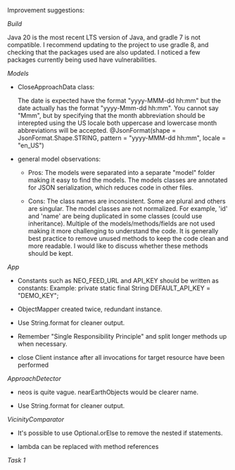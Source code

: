 Improvement suggestions:

*Build*

Java 20 is the most recent LTS version of Java, and gradle 7 is not compatible.
I recommend updating to the project to use gradle 8, and checking that the packages
used are also updated. I noticed a few packages currently being used have 
vulnerabilities. 

*Models*

- CloseApproachData class:

    The date is expected have the format "yyyy-MMM-dd hh:mm" but the date actually has the
    format "yyyy-Mmm-dd hh:mm". You cannot say "Mmm", but by specifying that the month abbreviation
    should be interepted using the US locale both uppercase and lowercase month abbreviations will be 
    accepted.
@JsonFormat(shape = JsonFormat.Shape.STRING, pattern = "yyyy-MMM-dd hh:mm", locale = "en_US")

- general model observations:

    - Pros:
The models were separated into a separate "model" folder making it easy to find the models.
The models classes are annotated for JSON serialization, which reduces code in other files.

    - Cons:
The class names are inconsistent. Some are plural and others are singular.
The model classes are not normalized. For example, 'id' and 'name' are being duplicated 
in some classes (could use inheritance).
Multiple of the models/methods/fields are not used making it more challenging to understand the code.
It is generally best practice to remove unused methods to keep the code clean and more readable. I would
like to discuss whether these methods should be kept.

*App*

- Constants such as NEO_FEED_URL and API_KEY should be written as constants:
Example: private static final String DEFAULT_API_KEY = "DEMO_KEY";

- ObjectMapper created twice, redundant instance.

- Use String.format for cleaner output.

- Remember "Single Responsibility Principle" and split longer methods up when necessary.

- close Client instance after all invocations for target resource have been performed

*ApproachDetector*

- neos is quite vague. nearEarthObjects would be clearer name.

- Use String.format for cleaner output.

*VicinityComparator*

- It's possible to use Optional.orElse to remove the nested if statements.

- lambda can be replaced with method references

*Task 1*



